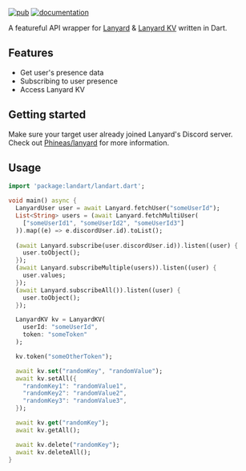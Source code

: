 [![pub](https://img.shields.io/pub/v/landart.svg)](https://pub.dev/packages/landart)
[![documentation](https://img.shields.io/badge/Documentation-landart-blue.svg)](https://pub.dev/documentation/landart/latest/)

A featureful API wrapper for [Lanyard](https://github.com/Phineas/lanyard) & [Lanyard KV](https://github.com/Phineas/lanyard#kv) written in Dart.

## Features

- Get user's presence data
- Subscribing to user presence
- Access Lanyard KV

## Getting started

Make sure your target user already joined Lanyard's Discord server.  
Check out [Phineas/lanyard](https://github.com/Phineas/lanyard) for more information.

## Usage

```dart
import 'package:landart/landart.dart';

void main() async {
  LanyardUser user = await Lanyard.fetchUser("someUserId");
  List<String> users = (await Lanyard.fetchMultiUser(
    ["someUserId1", "someUserId2", "someUserId3"]
  )).map((e) => e.discordUser.id).toList();
  
  (await Lanyard.subscribe(user.discordUser.id)).listen((user) {
    user.toObject();
  });
  (await Lanyard.subscribeMultiple(users)).listen((user) {
    user.values;
  });
  (await Lanyard.subscribeAll()).listen((user) {
    user.toObject();
  });

  LanyardKV kv = LanyardKV(
    userId: "someUserId",
    token: "someToken"
  );

  kv.token("someOtherToken");

  await kv.set("randomKey", "randomValue");
  await kv.setAll({
    "randomKey1": "randomValue1",
    "randomKey2": "randomValue2",
    "randomKey3": "randomValue3",
  });

  await kv.get("randomKey");
  await kv.getAll();

  await kv.delete("randomKey");
  await kv.deleteAll();
}

